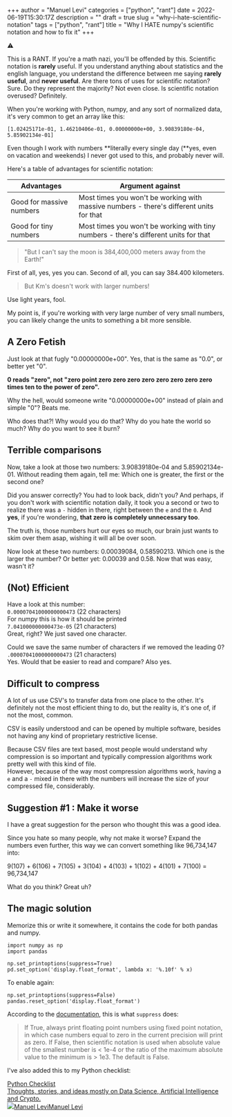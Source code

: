 +++
author = "Manuel Levi"
categories = ["python", "rant"]
date = 2022-06-19T15:30:17Z
description = ""
draft = true
slug = "why-i-hate-scientific-notation"
tags = ["python", "rant"]
title = "Why I HATE numpy's scientific notation and how to fix it"
+++


⚠️

This is a RANT. If you're a math nazi, you'll be offended by this. Scientific notation is **rarely** useful. If you understand anything about statistics and the english language, you understand the difference between me saying **rarely useful**, and **never useful**. Are there tons of uses for scientific notation? Sure. Do they represent the majority? Not even close. Is scientific notation overused? Definitely.

When you're working with Python, numpy, and any sort of normalized data, it's very common to get an array like this:

`[1.02425171e-01, 1.46210406e-01, 0.00000000e+00, 3.90839180e-04, 5.85902134e-01]`

Even though I work with numbers **literally every single day (**yes, even on vacation and weekends) I never got used to this, and probably never will.

Here's a table of advantages for scientific notation:

| Advantages | Argument against |
| --- | --- |
| Good for massive numbers | Most times you won't be working with massive numbers - there's different units for that |
| Good for tiny numbers | Most times you won't be working with tiny numbers - there's different units for that |

> "But I can't say the moon is 384,400,000 meters away from the Earth!"

First of all, yes, yes you can. Second of all, you can say 384.400 kilometers.

> But Km's doesn't work with larger numbers!

Use light years, fool.

My point is, if you're working with very large number of very small numbers, you can likely change the units to something a bit more sensible.

A Zero Fetish
-------------

Just look at that fugly "0.00000000e+00". Yes, that is the same as "0.0", or better yet "0".

**0 reads "zero", not "zero point zero zero zero zero zero zero zero zero times ten to the power of zero".**

Why the hell, would someone write "0.00000000e+00" instead of plain and simple "0"? Beats me.

Who does that?! Why would you do that? Why do you hate the world so much? Why do you want to see it burn?

Terrible comparisons
--------------------

Now, take a look at those two numbers: 3.90839180e-04 and 5.85902134e-01. Without reading them again, tell me: Which one is greater, the first or the second one?

Did you answer correctly? You had to look back, didn't you? And perhaps, if you don't work with scientific notation daily, it took you a second or two to realize there was a `-` hidden in there, right between the `e` and the `0`. And **yes**, if you're wondering, **that zero is completely unnecessary too**.

The truth is, those numbers hurt our eyes so much, our brain just wants to skim over them asap, wishing it will all be over soon.

Now look at these two numbers: 0.00039084, 0.58590213. Which one is the larger the number? Or better yet: 0.00039 and 0.58. Now that was easy, wasn't it?

(Not) Efficient
---------------

Have a look at this number:  
`0.00007041000000000473` (22 characters)  
For numpy this is how it should be printed  
`7.041000000000473e-05` (21 characters)  
Great, right? We just saved one character.

Could we save the same number of characters if we removed the leading 0?  
`.00007041000000000473` (21 characters)  
Yes. Would that be easier to read and compare? Also yes.

Difficult to compress
---------------------

A lot of us use CSV's to transfer data from one place to the other. It's definitely not the most efficient thing to do, but the reality is, it's one of, if not the most, common.

CSV is easily understood and can be opened by multiple software, besides not having any kind of proprietary restrictive license.

Because CSV files are text based, most people would understand why compression is so important and typically compression algorithms work pretty well with this kind of file.  
However, because of the way most compression algorithms work, having a `e` and a `-` mixed in there with the numbers will increase the size of your compressed file, considerably.

Suggestion #1 : Make it worse
-----------------------------

I have a great suggestion for the person who thought this was a good idea.

Since you hate so many people, why not make it worse? Expand the numbers even further, this way we can convert something like 96,734,147 into:

9(107) \+ 6(106) \+ 7(105) \+ 3(104) \+ 4(103) \+ 1(102) \+ 4(101) \+ 7(100) = 96,734,147

What do you think? Great uh?

The magic solution
------------------

Memorize this or write it somewhere, it contains the code for both pandas and numpy.

    import numpy as np
    import pandas
    
    np.set_printoptions(suppress=True)
    pd.set_option('display.float_format', lambda x: '%.10f' % x)
    

To enable again:

    np.set_printoptions(suppress=False)
    pandas.reset_option('display.float_format')
    

According to the [documentation](https://numpy.org/doc/stable/reference/generated/numpy.set_printoptions.html), this is what `suppress` does:

> If True, always print floating point numbers using fixed point notation, in which case numbers equal to zero in the current precision will print as zero. If False, then scientific notation is used when absolute value of the smallest number is &lt; 1e-4 or the ratio of the maximum absolute value to the minimum is &gt; 1e3. The default is False.

I've also added this to my Python checklist:

[Python Checklist<br>Thoughts, stories, and ideas mostly on Data Science, Artificial Intelligence and Crypto.<br>![](https://manuellevi.com/favicon.ico)Manuel LeviManuel Levi](https://manuellevi.com/python-checklist/)